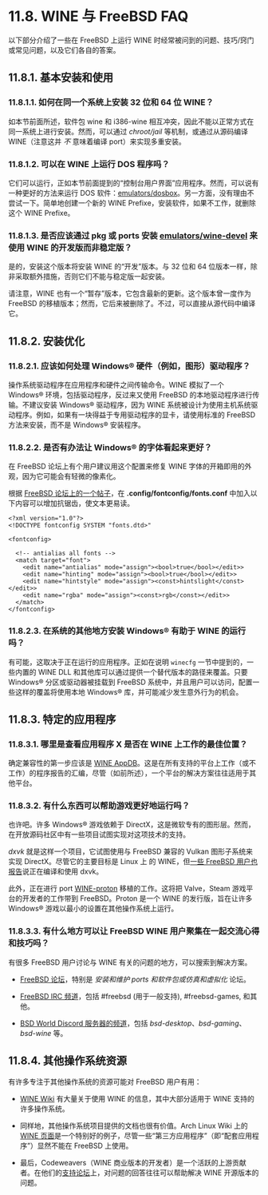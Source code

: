 # 11.8. WINE 与 FreeBSD FAQ

以下部分介绍了一些在 FreeBSD 上运行 WINE 时经常被问到的问题、技巧/窍门或常见问题，以及它们各自的答案。

## 11.8.1. 基本安装和使用

### 11.8.1.1. 如何在同一个系统上安装 32 位和 64 位 WINE？

如本节前面所述，软件包 wine 和 i386-wine 相互冲突，因此不能以正常方式在同一系统上进行安装。然而，可以通过 *chroot/jail* 等机制，或通过从源码编译 WINE（注意这并 *不* 意味着编译 port）来实现多重安装。

### 11.8.1.2. 可以在 WINE 上运行 DOS 程序吗？

它们可以运行，正如本节前面提到的“控制台用户界面”应用程序。然而，可以说有一种更好的方法来运行 DOS 软件：[emulators/dosbox](https://cgit.freebsd.org/ports/tree/emulators/dosbox/pkg-descr)。另一方面，没有理由不尝试一下。简单地创建一个新的 WINE Prefixe，安装软件，如果不工作，就删除这个 WINE Prefixe。

### 11.8.1.3. 是否应该通过 pkg 或 ports 安装 [emulators/wine-devel](https://cgit.freebsd.org/ports/tree/emulators/wine-devel/pkg-descr) 来使用 WINE 的开发版而非稳定版？

是的，安装这个版本将安装 WINE 的“开发”版本。与 32 位和 64 位版本一样，除非采取额外措施，否则它们不能与稳定版一起安装。

请注意，WINE 也有一个“暂存”版本，它包含最新的更新。这个版本曾一度作为 FreeBSD 的移植版本；然而，它后来被删除了。不过，可以直接从源代码中编译它。

## 11.8.2. 安装优化

### 11.8.2.1. 应该如何处理 Windows® 硬件（例如，图形）驱动程序？

操作系统驱动程序在应用程序和硬件之间传输命令。WINE 模拟了一个 Windows® 环境，包括驱动程序，反过来又使用 FreeBSD 的本地驱动程序进行传输。不建议安装 Windows® 驱动程序，因为 WINE 系统被设计为使用主机系统驱动程序。例如，如果有一块得益于专用驱动程序的显卡，请使用标准的 FreeBSD 方法来安装，而不是 Windows® 安装程序。

### 11.8.2.2. 是否有办法让 Windows® 的字体看起来更好？

在 FreeBSD 论坛上有个用户建议用这个配置来修复 WINE 字体的开箱即用的外观，因为它可能会有轻微的像素化。

根据 [FreeBSD 论坛上的一个帖子](https://forums.freebsd.org/threads/make-wine-ui-fonts-look-good.68273/)，在 **.config/fontconfig/fonts.conf** 中加入以下内容可以增加抗锯齿，使文本更易读。

```
<?xml version="1.0"?>
<!DOCTYPE fontconfig SYSTEM "fonts.dtd>"

<fontconfig>

  <!-- antialias all fonts -->
  <match target="font">
    <edit name="antialias" mode="assign"><bool>true</bool></edit>>
    <edit name="hinting" mode="assign"><bool>true</bool></edit>>
    <edit name="hintstyle" mode="assign"><const>hintslight</const></edit>>
    <edit name="rgba" mode="assign"><const>rgb</const></edit>>
  </match>
</fontconfig>
```
### 11.8.2.3. 在系统的其他地方安装 Windows® 有助于 WINE 的运行吗？

有可能，这取决于正在运行的应用程序。正如在说明 `winecfg` 一节中提到的，一些内置的 WINE DLL 和其他库可以通过提供一个替代版本的路径来覆盖。只要 Windows® 分区或驱动器被挂载到 FreeBSD 系统中，并且用户可以访问，配置一些这样的覆盖将使用本地 Windows® 库，并可能减少发生意外行为的机会。

## 11.8.3. 特定的应用程序

### 11.8.3.1. 哪里是查看应用程序 X 是否在 WINE 上工作的最佳位置？

确定兼容性的第一步应该是 [WINE AppDB](https://appdb.winehq.org/)。这是在所有支持的平台上工作（或不工作）的程序报告的汇编，尽管（如前所述），一个平台的解决方案往往适用于其他平台。

### 11.8.3.2. 有什么东西可以帮助游戏更好地运行吗？

也许吧。许多 Windows® 游戏依赖于 DirectX，这是微软专有的图形层。然而，在开放源码社区中有一些项目试图实现对这项技术的支持。

*dxvk* 就是这样一个项目，它试图使用与 FreeBSD 兼容的 Vulkan 图形子系统来实现 DirectX。尽管它的主要目标是 Linux 上 的 WINE，但[一些 FreeBSD 用户也报告](https://forums.freebsd.org/threads/what-about-gaming-on-freebsd.723/page-9)说正在编译和使用 dxvk。

此外，正在进行 port [WINE-proton](https://www.freshports.org/emulators/wine-proton/) 移植的工作。这将把 Valve，Steam 游戏平台的开发者的工作带到 FreeBSD。Proton 是一个 WINE 的发行版，旨在让许多 Windows® 游戏以最小的设置在其他操作系统上运行。

### 11.8.3.3. 有什么地方可以让 FreeBSD WINE 用户聚集在一起交流心得和技巧吗？

有很多 FreeBSD 用户讨论与 WINE 有关的问题的地方，可以搜索到解决方案。

- [FreeBSD 论坛](https://forums.freebsd.org/)，特别是 *安装和维护 ports 和软件包或仿真和虚拟化* 论坛。

- [FreeBSD IRC 频道](https://wiki.freebsd.org/IRC/Channels)，包括 #freebsd (用于一般支持), #freebsd-games, 和其他。

- [BSD World Discord 服务器的频道](https://discord.gg/2CCuhCt)，包括 *bsd-desktop*、*bsd-gaming*、*bsd-wine* 等。

## 11.8.4. 其他操作系统资源

有许多专注于其他操作系统的资源可能对 FreeBSD 用户有用：

 - [WINE Wiki](https://wiki.winehq.org/) 有大量关于使用 WINE 的信息，其中大部分适用于 WINE 支持的许多操作系统。

 - 同样地，其他操作系统项目提供的文档也很有价值。Arch Linux Wiki 上的 [WINE 页面](https://wiki.archlinux.org/index.php/wine)是一个特别好的例子，尽管一些“第三方应用程序”（即“配套应用程序”）显然不能在 FreeBSD 上使用。

 - 最后，Codeweavers（WINE 商业版本的开发者）是一个活跃的上游贡献者。在他们的[支持论坛](https://www.codeweavers.com/support/forums)上，对问题的回答往往可以帮助解决 WINE 开源版本的问题。
